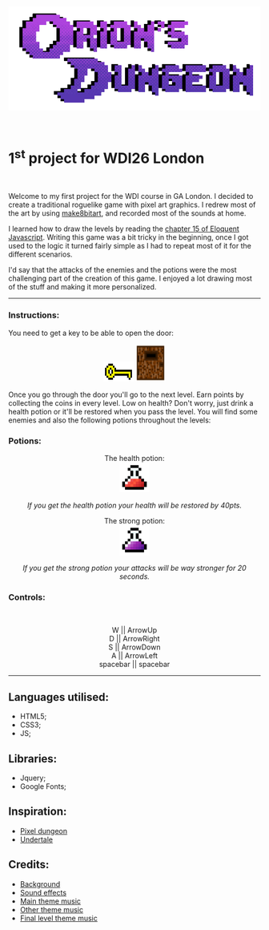 <p align="center">
  <a href="https://ancient-beach-50566.herokuapp.com/">
    <img alt="Orions Dungeons" src="/images/Logo.gif" width="546">
  </a>
</p>
<br>

# 1<sup>st</sup> project for WDI26 London

<br>
<p>Welcome to my first project for the WDI course in GA London. I decided to create a traditional roguelike game with pixel art graphics. I redrew most of the art by using <a href="https://make8bitart.com/">make8bitart</a>, and recorded most of the sounds at home.</p>

<p>I learned how to draw the levels by reading the <a href="http://eloquentjavascript.net/15_game.html">chapter 15 of Eloquent Javascript</a>. Writing this game was a bit tricky in the beginning, once I got used to the logic it turned fairly simple as I had to repeat most of it for the different scenarios.</p>

<p>I'd say that the attacks of the enemies and the potions were the most challenging part of the creation of this game. I enjoyed a lot drawing most of the stuff and making it more personalized.</p>


___
### Instructions:
You need to get a key to be able to open the door:<br>
<div align="center">
<img src="images/key.png" width="60" height="40">
<img src="images/door.png" width="60" height="75">
</div>

<p>Once you go through the door you'll go to the next level. Earn points by collecting the coins in every level. Low on health? Don't worry, just drink a health potion or it'll be restored when you pass the level. You will find some enemies and also the following potions throughout the levels:</p>

### Potions:
<p align="center">
The health potion:
<br>
<img src="images/hppotion.png" height="60">
</p>
<p align="center"><i>If you get the health potion your health will be restored by 40pts.</i></p>

<p align="center">
The strong potion:
<br>
<img src="images/strongpotion.png" height="60">
</p>
<p align="center"><i> If you get the strong potion your attacks will be way stronger for 20 seconds.</i></p>

### Controls:
<br>
<p align="center">
W ||  ArrowUp <br>
D ||  ArrowRight <br>
S ||  ArrowDown <br>
A ||  ArrowLeft <br>
spacebar || spacebar <br>
</p>

---
## Languages utilised:
- HTML5;
- CSS3;
- JS;

## Libraries:
- Jquery;
- Google Fonts;


## Inspiration:
- <a href="http://pixeldungeon.watabou.ru/">Pixel dungeon</a>
- <a href="http://undertale.com/">Undertale</a>

## Credits:
- <a href="https://www.reddit.com/r/PixelArt/comments/5wmq30/oc_alien_temple/">Background</a>
- <a href="http://freesound.org/">Sound effects</a>
- <a href="https://www.youtube.com/watch?v=mqzBv3FYpr0">Main theme music</a>
- <a href="https://www.youtube.com/watch?v=cqxk6_ATBPI">Other theme music</a>
- <a href="https://www.youtube.com/watch?v=EjazC45Qkww">Final level theme music</a>
